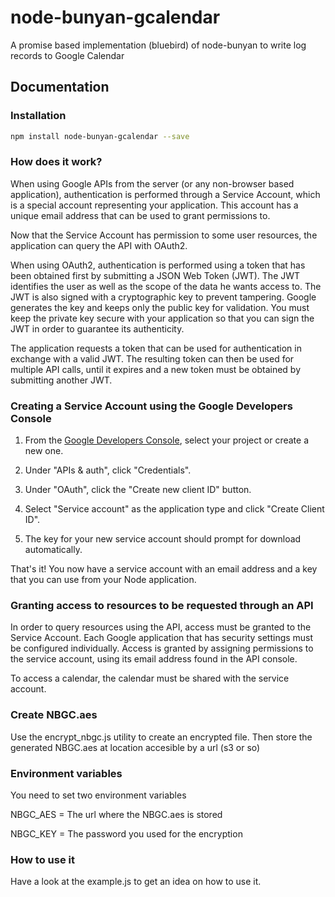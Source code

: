 # node-bunyan-gcalendar

A promise based implementation (bluebird) of node-bunyan to write log records to Google Calendar

## Documentation

### Installation
```bash
npm install node-bunyan-gcalendar --save
```

### How does it work?

When using Google APIs from the server (or any non-browser based application), authentication is performed through a Service Account, which is a special account representing your application. This account has a unique email address that can be used to grant permissions to.

Now that the Service Account has permission to some user resources, the application can query the API with OAuth2.

When using OAuth2, authentication is performed using a token that has been obtained first by submitting a JSON Web Token (JWT). The JWT identifies the user as well as the scope of the data he wants access to. The JWT is also signed with a cryptographic key to prevent tampering. Google generates the key and keeps only the public key for validation.
You must keep the private key secure with your application so that you can sign the JWT in order to guarantee its authenticity.

The application requests a token that can be used for authentication in exchange with a valid JWT. The resulting token can then be used for multiple API calls, until it expires and a new token must be obtained by submitting another JWT.

### Creating a Service Account using the Google Developers Console

1. From the [Google Developers Console](https://cloud.google.com/console), select your project or create a new one.

2. Under "APIs & auth", click "Credentials".

3. Under "OAuth", click the "Create new client ID" button.

4. Select "Service account" as the application type and click "Create Client ID".

5. The key for your new service account should prompt for download automatically.

That's it! You now have a service account with an email address and a key that you can use from your Node application.

### Granting access to resources to be requested through an API

In order to query resources using the API, access must be granted to the Service Account. Each Google application that has security settings must be configured individually. Access is granted by assigning permissions to the service account, using its email address found in the API console.

To access a calendar, the calendar must be shared with the service account.

### Create NBGC.aes

Use the encrypt_nbgc.js utility to create an encrypted file. Then store the generated NBGC.aes at location accesible by a url (s3 or so)

### Environment variables

You need to set two environment variables

NBGC_AES = The url where the NBGC.aes is stored

NBGC_KEY = The password you used for the encryption

### How to use it

Have a look at the example.js to get an idea on how to use it.
